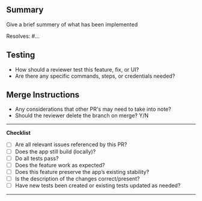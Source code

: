 ## Summary

Give a brief summery of what has been implemented

Resolves: #...

## Testing

- How should a reviewer test this feature, fix, or UI?
- Are there any specific commands, steps, or credentials needed?

## Merge Instructions

- Any considerations that other PR's may need to take into note? 
- Should the reviewer delete the branch on merge? Y/N

---

**Checklist**
- [ ] Are all relevant issues referenced by this PR?
- [ ] Does the app still build (locally)?
- [ ] Do all tests pass?
- [ ] Does the feature work as expected?
- [ ] Does this feature preserve the app’s existing stability?  
- [ ] Is the description of the changes correct/present?
- [ ] Have new tests been created or existing tests updated as needed?

---

